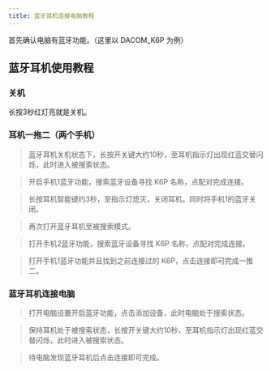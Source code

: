 ```yaml
---
title: 蓝牙耳机连接电脑教程
---
```


首先确认电脑有蓝牙功能。（这里以 DACOM_K6P 为例）

## 蓝牙耳机使用教程

### 关机

长按3秒红灯亮就是关机。

### 耳机一拖二（两个手机）

<!-- more -->

> 蓝牙耳机关机状态下，长按开关键大约10秒，至耳机指示灯出现红蓝交替闪烁，此时进入被搜索状态。

> 开启手机1蓝牙功能，搜索蓝牙设备寻找 K6P 名称，点配对完成连接。

> 长按耳机智能键约3秒，至指示灯熄灭，关闭耳机。同时将手机1的蓝牙关闭。

> 再次打开蓝牙耳机至被搜索模式。

> 打开手机2蓝牙功能，搜索蓝牙设备寻找 K6P 名称，点配对完成连接。

> 打开手机1蓝牙功能并且找到之前连接过的 K6P，点击连接即可完成一推二。

### 蓝牙耳机连接电脑

> 打开电脑设置开启蓝牙功能，点击添加设备，此时电脑处于搜索状态。

> 保持耳机处于被搜索状态，长按开关键大约10秒，至耳机指示灯出现红蓝交替闪烁，此时进入被搜索状态。

> 待电脑发现蓝牙耳机后点击连接即可完成。
